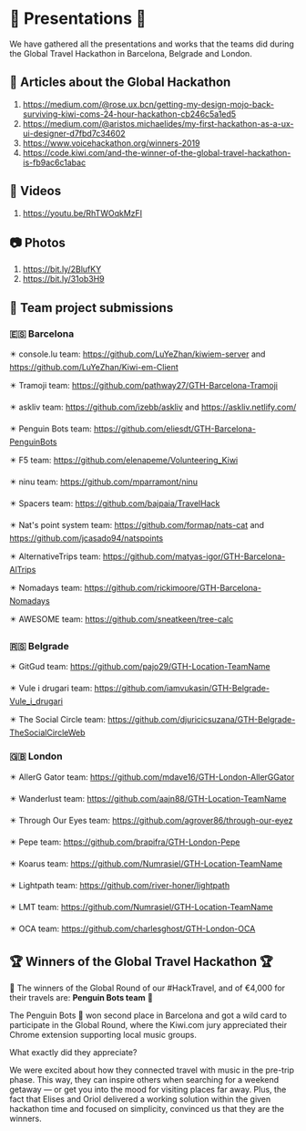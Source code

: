 # :tada: Presentations :tada:
We have gathered all the presentations and works that the teams did during the Global Travel Hackathon in Barcelona, Belgrade and London.

## :scroll: Articles about the Global Hackathon

1. https://medium.com/@rose.ux.bcn/getting-my-design-mojo-back-surviving-kiwi-coms-24-hour-hackathon-cb246c5a1ed5
2. https://medium.com/@aristos.michaelides/my-first-hackathon-as-a-ux-ui-designer-d7fbd7c34602
3. https://www.voicehackathon.org/winners-2019
4. https://code.kiwi.com/and-the-winner-of-the-global-travel-hackathon-is-fb9ac6c1abac

## :movie_camera: Videos

1. https://youtu.be/RhTWOqkMzFI 

## :camera: Photos

1. https://bit.ly/2BlufKY
2. https://bit.ly/31ob3H9

## :rocket: Team project submissions

### :es: Barcelona

:eight_pointed_black_star: console.lu team: https://github.com/LuYeZhan/kiwiem-server and https://github.com/LuYeZhan/Kiwi-em-Client

:eight_pointed_black_star: Tramoji team: https://github.com/pathway27/GTH-Barcelona-Tramoji

:eight_pointed_black_star: askliv team: https://github.com/izebb/askliv and https://askliv.netlify.com/

:eight_pointed_black_star: Penguin Bots team: https://github.com/eliesdt/GTH-Barcelona-PenguinBots

:eight_pointed_black_star: F5 team: https://github.com/elenapeme/Volunteering_Kiwi

:eight_pointed_black_star: ninu team: https://github.com/mparramont/ninu

:eight_pointed_black_star: Spacers team: https://github.com/bajpaia/TravelHack

:eight_pointed_black_star: Nat's point system team: https://github.com/formap/nats-cat and https://github.com/jcasado94/natspoints

:eight_pointed_black_star: AlternativeTrips team: https://github.com/matyas-igor/GTH-Barcelona-AlTrips

:eight_pointed_black_star: Nomadays team: https://github.com/rickimoore/GTH-Barcelona-Nomadays

:eight_pointed_black_star: AWESOME team: https://github.com/sneatkeen/tree-calc

### 🇷🇸 Belgrade

:eight_pointed_black_star: GitGud team: https://github.com/pajo29/GTH-Location-TeamName

:eight_pointed_black_star: Vule i drugari team: https://github.com/iamvukasin/GTH-Belgrade-Vule_i_drugari

:eight_pointed_black_star: The Social Circle team: https://github.com/djuricicsuzana/GTH-Belgrade-TheSocialCircleWeb

### :uk: London

:eight_pointed_black_star: AllerG Gator team: https://github.com/mdave16/GTH-London-AllerGGator

:eight_pointed_black_star: Wanderlust team: https://github.com/aajn88/GTH-Location-TeamName

:eight_pointed_black_star: Through Our Eyes team: https://github.com/agrover86/through-our-eyez

:eight_pointed_black_star: Pepe team: https://github.com/brapifra/GTH-London-Pepe

:eight_pointed_black_star: Koarus team: https://github.com/Numrasiel/GTH-Location-TeamName

:eight_pointed_black_star: Lightpath team: https://github.com/river-honer/lightpath

:eight_pointed_black_star: LMT team: https://github.com/Numrasiel/GTH-Location-TeamName

:eight_pointed_black_star: OCA team: https://github.com/charlesghost/GTH-London-OCA

## :trophy: Winners of the Global Travel Hackathon :trophy:

:tada: The winners of the Global Round of our #HackTravel, and of €4,000 for their travels are: **Penguin Bots team** :tada:

The Penguin Bots 🐧 won second place in Barcelona and got a wild card to participate in the Global Round, where the Kiwi.com jury appreciated their Chrome extension supporting local music groups.

What exactly did they appreciate?

We were excited about how they connected travel with music in the pre-trip phase. This way, they can inspire others when searching for a weekend getaway — or get you into the mood for visiting places far away. Plus, the fact that Elises and Oriol delivered a working solution within the given hackathon time and focused on simplicity, convinced us that they are the winners.
